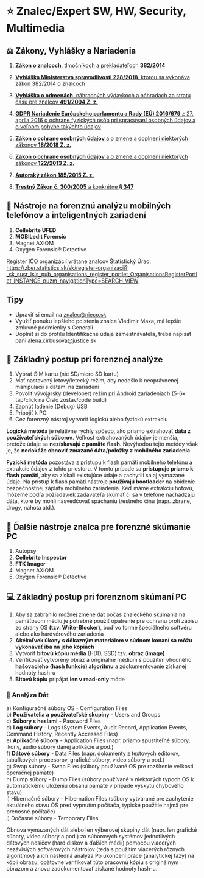 # ⭐ Znalec/Expert SW, HW, Security, Multimedia

## ⚖️ Zákony, Vyhlášky a Nariadenia
1. [**Zákon o znalcoch**, tlmočníkoch a prekladateľoch **382/2014**](https://www.slov-lex.sk/pravne-predpisy/SK/ZZ/2004/382/)  
2. [**Vyhláška Ministerstva spravodlivosti 228/2018**, ktorou sa vykonáva zákon 382/2014 o znalcoch](https://www.slov-lex.sk/pravne-predpisy/SK/ZZ/2018/228/20180801)   
3. [**Vyhláška o odmenách**, náhradných výdavkoch a náhradach za stratu času pre znalcov **491/2004 Z. z.**](https://www.slov-lex.sk/pravne-predpisy/SK/ZZ/2004/491/)    

4. [**GDPR Nariadenie Európskeho parlamentu a Rady (EÚ) 2016/679** z 27. apríla 2016 o ochrane fyzických osôb pri spracúvaní osobných údajov a o voľnom pohybe takýchto údajov](https://eur-lex.europa.eu/legal-content/SK/ALL/?uri=CELEX%3A32016R0679)  
5. [**Zákon o ochrane osobných údajov** a o zmene a doplnení niektorých zákonov **18/2018 Z. z.**](https://www.slov-lex.sk/pravne-predpisy/SK/ZZ/2018/18/)  
6. [**Zákon o ochrane osobných údajov** a o zmene a doplnení niektorých zákonov **122/2013 Z. z.**](https://www.slov-lex.sk/pravne-predpisy/SK/ZZ/2013/122/20140415)  

7. [**Autorský zákon 185/2015 Z. z.**](https://www.slov-lex.sk/pravne-predpisy/SK/ZZ/2015/185/)  
8. [**Trestný Zákon č. 300/2005** a konkrétne **§ 347**](https://www.slov-lex.sk/pravne-predpisy/SK/ZZ/2005/300/)

## 🔬 Nástroje na forenznú analýzu mobilných telefónov a inteligentných zariadení
1. **Cellebrite UFED**  
2. **MOBILedit Forensic**  
3. Magnet AXIOM
4. Oxygen Forensic® Detective

Register IČO organizácií vrátane znalcov Štatistický Úrad: https://zber.statistics.sk/sk/register-organizacii?_sk_susr_isis_pub_organisations_register_portlet_OrganisationsRegisterPortlet_INSTANCE_puzm_navigationType=SEARCH_VIEW

## Tipy
- Upraviť si email na znalec@nieco.sk  
- Využiť ponuku lepšieho poistenia znalca Vladimir Maxa, má lepšie zmluvné podmienky s Generali  
- Doplniť si do profilu Identifikačné údaje zamestnávateľa, treba napísať pani alena.cirbusova@justice.sk  

## 📴 Základný postup pri forenznej analýze
1. Vybrať SIM kartu (nie SD/micro SD kartu)
2. Mať nastavený letový/letecký režim, aby nedošlo k neoprávnenej manipulácii s dátami na zariadení 
3. Povoliť vývojársky (developer) režim pri Android zariadeniach (5-6x tap/click na Číslo zostav/code build)
4. Zapnúť ladenie (Debug) USB 
5. Pripojiť k PC
6. Cez forenzný nástroj vytvoriť logickú alebo fyzickú extrakciu

**Logická metóda** je relatívne rýchly spôsob, ako priamo extrahovať **dáta z používateľských súborov**. Veľkosť extrahovaných údajov je menšia, pretože údaje sa **nezískavajú z pamäte flash**. Nevýhodou tejto metódy však je, že **nedokáže obnoviť zmazané dáta/položky z mobilného zariadenia**. 

**Fyzická metóda** pozostáva z prístupu k flash pamäti mobilného telefónu a extrakcie údajov z tohto priestoru. V tomto prípade sa **pristupuje priamo k flash pamäti**, aby sa získali existujúce údaje a zachytili sa aj vymazané údaje. Na prístup k flash pamäti nástroje **používajú bootloader** na obídenie bezpečnostnej záplaty mobilného zariadenia. Keď máme extrakciu hotovú, môžeme podľa požiadaviek zadávateľa skúmať či sa v telefóne nachádzajú dáta, ktoré by mohli nasvedčovať spáchaniu trestného činu (napr. zbrane, drogy, nahota atd.).

## 🧰 Ďalšie nástroje znalca pre forenzné skúmanie PC
1. Autopsy
2. **Cellebrite Inspector**
3. **FTK Imager**
4. Magnet AXIOM
5. Oxygen Forensic® Detective

## 💻 Základný postup pri forenznom skúmaní PC
1. Aby sa zabránilo možnej zmene dát počas znaleckého skúmania na pamäťovom médiu je potrebné použiť opatrenie pre ochranu proti zápisu zo strany OS **(tzv. Write-Blocker)**, buď vo forme špeciálneho softvéru alebo ako hardvérového zariadenia
2. **Akékoľvek úkony s dôkazným materiálom v súdnom konaní sa môžu vykonávať iba na jeho kópiách**
3. Vytvoriť **bitovú kópiu média** (HDD, SSD) tzv. **obraz (image)**
4. Verifikovať vytvorený obraz a originálne médium s použitím vhodného **hašovacieho (hash funkcie) algoritmu** a zdokumentovanie získanej hodnoty hash-u
5. **Bitovú kópiu** pripájať **len v read-only** móde

### 🧮 Analýza Dát
a) Konfiguračné súbory OS - Configuration Files  
b) **Používatelia a používateľské skupiny** - Users and Groups  
c) **Súbory s heslami** - Password Files  
d) **Log súbory** - Logs (System Events, Audit Record, Application Events, Command History, Recently Accessed Files)  
e) **Aplikačné súbory** - Application Files (napr. priamo spustiteľné súbory, ikony, audio súbory danej aplikácie a pod.)  
f) **Dátové súbory** - Data Files (napr. dokumenty z textových editorov, tabuľkových procesorov, grafické súbory, video súbory a pod.)  
g) Swap súbory - Swap Files (súbory používané OS pre rozšírenie veľkosti operačnej pamäte)  
h) Dump súbory - Dump Files (súbory používané v niektorých typoch OS k automatickému uloženiu obsahu pamäte v prípade výskytu chybového stavu)  
i) Hibernačné súbory - Hibernation Files (súbory vytvárané pre zachytenie aktuálneho stavu OS pred vypnutím počítača, typické použitie najmä pre prenosné počítače)  
j) Dočasné súbory - Temporary Files  

Obnova vymazaných dát alebo len výberovej skupiny dát (napr. len grafické súbory, video súbory a pod.) zo súborových systémov jednotlivých dátových nosičov (hard diskov a ďalších médií) pomocou viacerých nezávislých softvérových nástrojov (teda s použitím viacerých rôznych algoritmov) a ich následná analýza
Po ukončení práce (analytickej fázy) na kópii obrazu, opätovne verifikovať túto pracovnú kópiu s originálnym obrazom a znovu zadokumentovať získané hodnoty hash-u.
